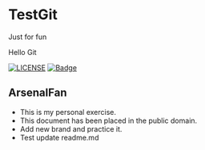 # TestGit
Just for fun

Hello Git

[![LICENSE](https://img.shields.io/github/license/ArsenalFanNanning/TestGit)](https://github.com/ArsenalFanNanning/TestGit/blob/master/LICENSE)
[![Badge](https://img.shields.io/wercker/ci/:applicationId/:branch.svg)](https://github.com/ArsenalFanNanning/TestGit)

## ArsenalFan
* This is my personal exercise.
* This document has been placed in the public domain. 
* Add new brand and practice it.
* Test update readme.md
